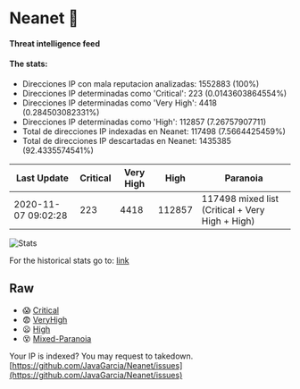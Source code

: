 # Neanet :hocho:
#### Threat intelligence feed
#### The stats:

- Direcciones IP con mala reputacion analizadas: 1552883 (100%)
- Direcciones IP determinadas como 'Critical':  223 (0.0143603864554%)
- Direcciones IP determinadas como 'Very High':  4418 (0.284503082331%)
- Direcciones IP determinadas como 'High':  112857 (7.26757907711)
- Total de direcciones IP indexadas en Neanet:  117498 (7.5664425459%)
- Total de direcciones IP descartadas en Neanet:  1435385 (92.4335574541%)

| Last Update | Critical | Very High | High | Paranoia |
| --- | --- | --- | --- | --- |
| 2020-11-07 09:02:28 | 223 | 4418 | 112857 | 117498 mixed list (Critical + Very High + High)|

![Stats](https://docs.google.com/spreadsheets/d/e/2PACX-1vSnaNMIXVabIpDJjufMlzH7poXnshF3mgd8Is1g9ytUEzVsP5my4Trn8f-xkoLLQ38xpL3HtmUexLo6/pubchart?oid=501124687&format=image)

For the historical stats go to: [link](/stats.csv)
## Raw
- :scream: [Critical](https://raw.githubusercontent.com/JavaGarcia/Neanet/master/blacklists/neanet_critical.txt)
- :fearful: [VeryHigh](https://raw.githubusercontent.com/JavaGarcia/Neanet/master/blacklists/neanet_veryHigh.txtt)
- :frowning: [High](https://raw.githubusercontent.com/JavaGarcia/Neanet/master/blacklists/neanet_high.txt)
- :dizzy_face: [Mixed-Paranoia](https://raw.githubusercontent.com/JavaGarcia/Neanet/master/blacklists/neanet_all.txt)


Your IP is indexed? You may request to takedown. [https://github.com/JavaGarcia/Neanet/issues](https://github.com/JavaGarcia/Neanet/issues)














































































































































































































































































































































































































































































































































































































































































































































































































































































































































































































































































































































































































































































































































































































































































































































































































































































































































































































































































































































































































































